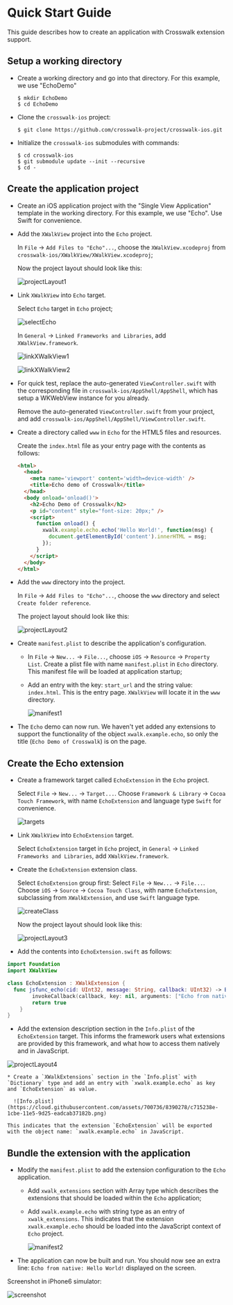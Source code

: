 # Quick Start Guide

This guide describes how to create an application with Crosswalk extension support.

## Setup a working directory

  * Create a working directory and go into that directory.  For this example, we use "EchoDemo"
    ```
    $ mkdir EchoDemo
    $ cd EchoDemo
    ```

  * Clone the `crosswalk-ios` project:

    ```
    $ git clone https://github.com/crosswalk-project/crosswalk-ios.git
    ```

  * Initialize the `crosswalk-ios` submodules with commands:

    ```
    $ cd crosswalk-ios
    $ git submodule update --init --recursive
    $ cd -
    ```

## Create the application project

  * Create an iOS application project with the "Single View Application" template in the working directory.  For this example, we use "Echo".  Use Swift for convenience.

  * Add the `XWalkView` project into the `Echo` project.

    In `File` -> `Add Files to "Echo"...`, choose the `XWalkView.xcodeproj` from `crosswalk-ios/XWalkView/XWalkView.xcodeproj`;

    Now the project layout should look like this:

    ![projectLayout1](https://cloud.githubusercontent.com/assets/700736/8390277/c7080352-1cbe-11e5-8fe7-81f788ed6861.png)

  * Link `XWalkView` into `Echo` target.

    Select `Echo` target in `Echo` project;

    ![selectEcho](https://cloud.githubusercontent.com/assets/700736/8390270/c65d47a0-1cbe-11e5-8b8f-6dd2e48f612b.png)

    In `General` -> `Linked Frameworks and Libraries`, add `XWalkView.framework`.

    ![linkXWalkView1](https://cloud.githubusercontent.com/assets/700736/8390279/c749a460-1cbe-11e5-83b1-e5a51260e4a9.png)

    ![linkXWalkView2](https://cloud.githubusercontent.com/assets/700736/8390276/c6d22d9a-1cbe-11e5-8aa4-56d15d98b928.png)

  * For quick test, replace the auto-generated `ViewController.swift` with the corresponding file in `crosswalk-ios/AppShell/AppShell`, which has setup a WKWebView instance for you already.

    Remove the auto-generated `ViewController.swift` from your project, and add `crosswalk-ios/AppShell/AppShell/ViewController.swift`.

  * Create a directory called `www` in `Echo` for the HTML5 files and resources.

    Create the `index.html` file as your entry page with the contents as follows:

    ```html
    <html>
      <head>
        <meta name='viewport' content='width=device-width' />
        <title>Echo demo of Crosswalk</title>
      </head>
      <body onload='onload()'>
        <h2>Echo Demo of Crosswalk</h2>
        <p id="content" style="font-size: 20px;" />
        <script>
          function onload() {
            xwalk.example.echo.echo('Hello World!', function(msg) {
              document.getElementById('content').innerHTML = msg;
            });
          }
        </script>
      </body>
    </html>
    ```

  * Add the `www` directory into the project.

    In `File` -> `Add Files to "Echo"...`, choose the `www` directory and select `Create folder reference`.

    The project layout should look like this:

    ![projectLayout2](https://cloud.githubusercontent.com/assets/700736/8390273/c687a5a4-1cbe-11e5-9260-73848b9e023f.png)

  * Create `manifest.plist` to describe the application's configuration.

    * In `File` -> `New...` -> `File...`, choose `iOS` -> `Resource` -> `Property List`.  Create a plist file with name `manifest.plist` in `Echo` directory. This manifest file will be loaded at application startup;

    * Add an entry with the key: `start_url` and the string value: `index.html`.  This is the entry page. `XWalkView` will locate it in the `www` directory.

      ![manifest1](https://cloud.githubusercontent.com/assets/700736/7226211/36a710c0-e779-11e4-9852-000d3bab8f57.png)

  * The `Echo` demo can now run. We haven't yet added any extensions to support the functionality of the object `xwalk.example.echo`, so only the title (`Echo Demo of Crosswalk`) is on the page.

## Create the Echo extension

  * Create a framework target called `EchoExtension` in the `Echo` project.

    Select `File` -> `New...` -> `Target...`.  Choose `Framework & Library` -> `Cocoa Touch Framework`, with name `EchoExtension` and language type `Swift` for convenience.

    ![targets](https://cloud.githubusercontent.com/assets/700736/8390269/c6422de4-1cbe-11e5-9dd5-3e7ea021d741.png)

  * Link `XWalkView` into `EchoExtension` target.

    Select `EchoExtension` target in `Echo` project, in `General` -> `Linked Frameworks and Libraries`, add `XWalkView.framework`.

  * Create the `EchoExtension` extension class.

    Select `EchoExtension` group first:  Select `File` -> `New...` -> `File...`.  Choose `iOS` -> `Source` -> `Cocoa Touch Class`, with name `EchoExtension`, subclassing from `XWalkExtension`, and use `Swift` language type.

    ![createClass](https://cloud.githubusercontent.com/assets/700736/8390280/c76a93aa-1cbe-11e5-823a-bee32aa8f741.png)

    Now the project layout should look like this:

    ![projectLayout3](https://cloud.githubusercontent.com/assets/700736/8390274/c6be5cca-1cbe-11e5-83c3-f7dd375bc1d4.png)

  * Add the contents into `EchoExtension.swift` as follows:

  ```swift
  import Foundation
  import XWalkView

  class EchoExtension : XWalkExtension {
    func jsfunc_echo(cid: UInt32, message: String, callback: UInt32) -> Bool {
          invokeCallback(callback, key: nil, arguments: ["Echo from native: " + message])
          return true
      }
  }
  ```

  * Add the extension description section in the `Info.plist` of the `EchoExtension` target.  This informs the framework users what extensions are provided by this framework, and what how to access them natively and in JavaScript.

  ![projectLayout4](https://cloud.githubusercontent.com/assets/700736/8390272/c67221ca-1cbe-11e5-948d-e0f4e226f814.png)

    * Create a `XWalkExtensions` section in the `Info.plist` with `Dictionary` type and add an entry with `xwalk.example.echo` as key and `EchoExtension` as value.

      ![Info.plist](https://cloud.githubusercontent.com/assets/700736/8390278/c715238e-1cbe-11e5-9d25-eadcab37182b.png)

    This indicates that the extension `EchoExtension` will be exported with the object name: `xwalk.example.echo` in JavaScript.

## Bundle the extension with the application

  * Modify the `manifest.plist` to add the extension configuration to the `Echo` application.

    * Add `xwalk_extensions` section with Array type which describes the extensions that should be loaded within the `Echo` application;

    * Add `xwalk.example.echo` with string type as an entry of `xwalk_extensions`.  This indicates that the extension `xwalk.example.echo` should be loaded into the JavaScript context of `Echo` project.

      ![manifest2](https://cloud.githubusercontent.com/assets/700736/7226213/3ef59a9e-e779-11e4-822f-1ef6775723ad.png)

  * The application can now be built and run. You should now see an extra line: `Echo from native: Hello World!` displayed on the screen.

  Screenshot in iPhone6 simulator:

  ![screenshot](https://cloud.githubusercontent.com/assets/700736/8390271/c65d8bc0-1cbe-11e5-8ff5-2c537593403e.png)
